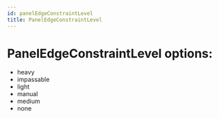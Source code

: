 ```yaml
---
id: panelEdgeConstraintLevel
title: PanelEdgeConstraintLevel
---
```


# PanelEdgeConstraintLevel options:
 - heavy
 - impassable
 - light
 - manual
 - medium
 - none
